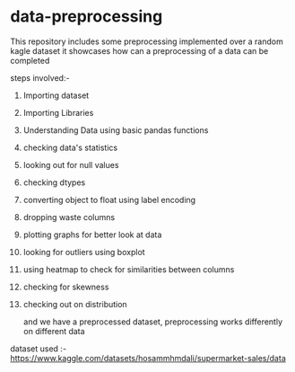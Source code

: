 # data-preprocessing
This repository includes some preprocessing implemented over a random kagle dataset
it showcases how can a preprocessing of a data can be completed

steps involved:-
1) Importing dataset
2) Importing Libraries
3) Understanding Data using basic pandas functions
4) checking data's statistics
5) looking out for null values
6) checking dtypes
7) converting object to float using label encoding
8) dropping waste columns
9) plotting graphs for better look at data
10) looking for outliers using boxplot
11) using heatmap to check for similarities between columns
12) checking for skewness
13) checking out on distribution

    and we have a preprocessed dataset, preprocessing works differently on different data

dataset used :- https://www.kaggle.com/datasets/hosammhmdali/supermarket-sales/data
    
